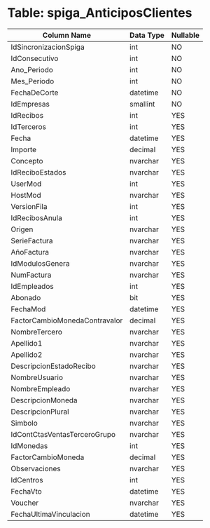 # Table: spiga_AnticiposClientes

| Column Name | Data Type | Nullable |
|-------------|-----------|----------|
| IdSincronizacionSpiga | int | NO |
| IdConsecutivo | int | NO |
| Ano_Periodo | int | NO |
| Mes_Periodo | int | NO |
| FechaDeCorte | datetime | NO |
| IdEmpresas | smallint | NO |
| IdRecibos | int | YES |
| IdTerceros | int | YES |
| Fecha | datetime | YES |
| Importe | decimal | YES |
| Concepto | nvarchar | YES |
| IdReciboEstados | nvarchar | YES |
| UserMod | int | YES |
| HostMod | nvarchar | YES |
| VersionFila | int | YES |
| IdRecibosAnula | int | YES |
| Origen | nvarchar | YES |
| SerieFactura | nvarchar | YES |
| AñoFactura | nvarchar | YES |
| IdModulosGenera | nvarchar | YES |
| NumFactura | nvarchar | YES |
| IdEmpleados | int | YES |
| Abonado | bit | YES |
| FechaMod | datetime | YES |
| FactorCambioMonedaContravalor | decimal | YES |
| NombreTercero | nvarchar | YES |
| Apellido1 | nvarchar | YES |
| Apellido2 | nvarchar | YES |
| DescripcionEstadoRecibo | nvarchar | YES |
| NombreUsuario | nvarchar | YES |
| NombreEmpleado | nvarchar | YES |
| DescripcionMoneda | nvarchar | YES |
| DescripcionPlural | nvarchar | YES |
| Simbolo | nvarchar | YES |
| IdContCtasVentasTerceroGrupo | nvarchar | YES |
| IdMonedas | int | YES |
| FactorCambioMoneda | decimal | YES |
| Observaciones | nvarchar | YES |
| IdCentros | int | YES |
| FechaVto | datetime | YES |
| Voucher | nvarchar | YES |
| FechaUltimaVinculacion | datetime | YES |
